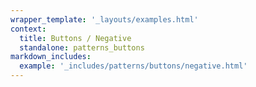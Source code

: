 ```yaml
---
wrapper_template: '_layouts/examples.html'
context:
  title: Buttons / Negative
  standalone: patterns_buttons
markdown_includes:
  example: '_includes/patterns/buttons/negative.html'
---
```

